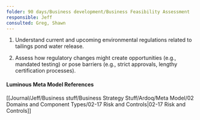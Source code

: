 ```yaml
---
folder: 90 days/Business development/Business Feasibility Assessment
responsible: Jeff
consulted: Greg, Shawn
---
```

   1. Understand current and upcoming environmental regulations related to tailings pond water release.  
   
   2. Assess how regulatory changes might create opportunities (e.g., mandated testing) or pose barriers (e.g., strict approvals, lengthy certification processes).


#### Luminous Meta Model References

[[Journal/Jeff/Business stuff/Business Strategy Stuff/Ardoq/Meta Model/02 Domains and Component Types/02-17 Risk and Controls|02-17 Risk and Controls]]
